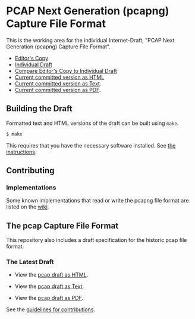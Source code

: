 # PCAP Next Generation (pcapng) Capture File Format

This is the working area for the individual Internet-Draft, "PCAP Next Generation (pcapng) Capture File Format".

* [Editor's Copy](https://mcr.github.io/pcapng/#go.draft-tuexen-opsawg-pcapng.html)
* [Individual Draft](https://tools.ietf.org/html/draft-tuexen-opsawg-pcapng)
* [Compare Editor's Copy to Individual Draft](https://mcr.github.io/pcapng/#go.draft-tuexen-opsawg-pcapng.diff)
* [Current committed version as HTML](http://xml2rfc.tools.ietf.org/cgi-bin/xml2rfc.cgi?url=https://raw.githubusercontent.com/pcapng/pcapng/master/draft-tuexen-opsawg-pcapng.xml&modeAsFormat=html/ascii&type=ascii)
* [Current committed version as Text](http://xml2rfc.tools.ietf.org/cgi-bin/xml2rfc.cgi?url=https://raw.githubusercontent.com/pcapng/pcapng/master/draft-tuexen-opsawg-pcapng.xml&modeAsFormat=txt/ascii&type=ascii).
* [Current committed version as PDF](http://xml2rfc.tools.ietf.org/cgi-bin/xml2rfc.cgi?url=https://raw.githubusercontent.com/pcapng/pcapng/master/draft-tuexen-opsawg-pcapng.xml&modeAsFormat=txt/pdf&type=ascii).

## Building the Draft

Formatted text and HTML versions of the draft can be built using `make`.

```sh
$ make
```

This requires that you have the necessary software installed.  See
[the instructions](https://github.com/martinthomson/i-d-template/blob/master/doc/SETUP.md).


## Contributing

### Implementations

Some known implementations that read or write the pcapng file format are listed on the [wiki](https://github.com/pcapng/pcapng/wiki/Implementations).

## The pcap Capture File Format

This repository also includes a draft specification for the historic
pcap file format.

### The Latest Draft

* View the [pcap draft as HTML](http://xml2rfc.tools.ietf.org/cgi-bin/xml2rfc.cgi?url=https://raw.githubusercontent.com/pcapng/pcapng/master/draft-gharris-opsawg-pcap.xml&modeAsFormat=html/ascii&type=ascii).

* View the [pcap draft as Text](http://xml2rfc.tools.ietf.org/cgi-bin/xml2rfc.cgi?url=https://raw.githubusercontent.com/pcapng/pcapng/master/draft-gharris-opsawg-pcap.xml&modeAsFormat=txt/ascii&type=ascii).

* View the [pcap draft as PDF](http://xml2rfc.tools.ietf.org/cgi-bin/xml2rfc.cgi?url=https://raw.githubusercontent.com/pcapng/pcapng/master/draft-gharris-opsawg-pcap.xml&modeAsFormat=txt/pdf&type=ascii).

See the
[guidelines for contributions](https://github.com/mcr/pcapng/blob/master/CONTRIBUTING.md).

